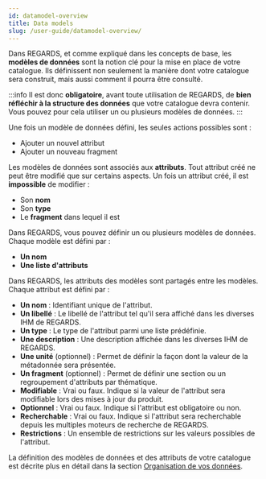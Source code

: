 ```yaml
---
id: datamodel-overview
title: Data models
slug: /user-guide/datamodel-overview/
---
```


Dans REGARDS, et comme expliqué dans les concepts de base, les **modèles de données** sont la notion clé pour la mise en place de votre catalogue. Ils définissent non seulement la manière dont votre catalogue sera construit, mais aussi comment il pourra être consulté.

:::info
Il est donc **obligatoire**, avant toute utilisation de REGARDS, de **bien réfléchir à la structure des données** que votre catalogue devra contenir.
Vous pouvez pour cela utiliser un ou plusieurs modèles de données.
:::

Une fois un modèle de données défini, les seules actions possibles sont : 
 - Ajouter un nouvel attribut
 - Ajouter un nouveau fragment

Les modèles de données sont associés aux **attributs**. Tout attribut créé ne peut être modifié que sur certains aspects.
Un fois un attribut créé, il est **impossible** de modifier : 
 - Son **nom**
 - Son **type**
 - Le **fragment** dans lequel il est

Dans REGARDS, vous pouvez définir un ou plusieurs modèles de données. Chaque modèle est défini par :  
- **Un nom**  
- **Une liste d'attributs**  

Dans REGARDS, les attributs des modèles sont partagés entre les modèles. Chaque attribut est défini par :  
- **Un nom** : Identifiant unique de l'attribut.  
- **Un libellé** : Le libellé de l'attribut tel qu'il sera affiché dans les diverses IHM de REGARDS.  
- **Un type** : Le type de l'attribut parmi une liste prédéfinie.  
- **Une description** : Une description affichée dans les diverses IHM de REGARDS.  
- **Une unité** (optionnel) : Permet de définir la façon dont la valeur de la métadonnée sera présentée.  
- **Un fragment** (optionnel) : Permet de définir une section ou un regroupement d'attributs par thématique.  
- **Modifiable** : Vrai ou faux. Indique si la valeur de l'attribut sera modifiable lors des mises à jour du produit.  
- **Optionnel** : Vrai ou faux. Indique si l'attribut est obligatoire ou non.  
- **Recherchable** : Vrai ou faux. Indique si l'attribut sera recherchable depuis les multiples moteurs de recherche de REGARDS.  
- **Restrictions** : Un ensemble de restrictions sur les valeurs possibles de l'attribut.  

La définition des modèles de données et des attributs de votre catalogue est décrite plus en détail dans la section [Organisation de vos données](../3-data-organization/models.md).